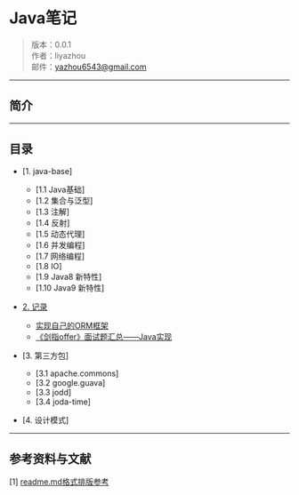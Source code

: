 # Java笔记


> 版本：0.0.1 <br/>
> 作者：liyazhou <br/>
> 邮件：yazhou6543@gmail.com


----


## 简介


----


## 目录


- [1. java-base]
    - [1.1 Java基础]
    - [1.2 集合与泛型]
    - [1.3 注解]
    - [1.4 反射]
    - [1.5 动态代理]
    - [1.6 并发编程]
    - [1.7 网络编程]
    - [1.8 IO]
    - [1.9 Java8 新特性]
    - [1.10 Java9 新特性]
- [2. 记录](note)
    - [实现自己的ORM框架](dbpipe/README.md)
    - [《剑指offer》面试题汇总——Java实现](https://github.com/li-yazhou/algorithm-primer/blob/master/interview-for-offer/md/%E5%89%91%E6%8C%87offer%E9%9D%A2%E8%AF%95%E9%A2%98%E6%B1%87%E6%80%BB.md)
    
- [3. 第三方包]
    - [3.1 apache.commons]
    - [3.2 google.guava]
    - [3.3 jodd]
    - [3.4 joda-time] 
- [4. 设计模式]


----


## 参考资料与文献

[1] [readme.md格式排版参考](https://github.com/lijin-THU/notes-machine-learning/blame/master/ReadMe.md)



